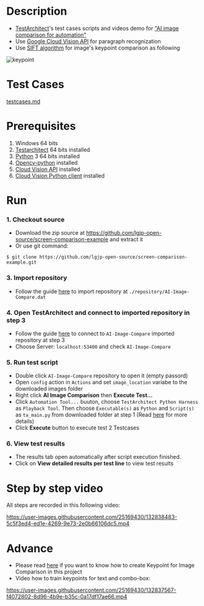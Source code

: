 # Description
- [TestArchitect](https://www.testarchitect.com/)'s test cases scripts and videos demo for ["AI image comparison for automation"](https://www.logigear.jp/ai_compare/)
- Use [Google Cloud Vision API](https://cloud.google.com/vision) for paragraph recognization
- Use [SIFT algorithm](https://en.wikipedia.org/wiki/Scale-invariant_feature_transform) for image's keypoint comparison as following

![keypoint](https://user-images.githubusercontent.com/25169430/136770289-cbed4925-8c86-4e94-97bc-6f0037c5fb56.png)


# Test Cases
[testcases.md](./testcases.md)

# Prerequisites
1. Windows 64 bits
2. [Testarchitect](https://www.testarchitect.com/) 64 bits installed
3. [Python](https://www.python.org/downloads/) 3 64 bits installed
4. [Opencv-python](https://pypi.org/project/opencv-python/) installed
5. [Cloud Vision API](https://cloud.google.com/vision/docs/setup) installed
6. [Cloud Vision Python client](https://cloud.google.com/vision/docs/quickstart-client-libraries) installed

# Run
### 1. Checkout source 
   - Download the zip source at https://github.com/lgjp-open-source/screen-comparison-example and extract it
   - Or use git command: 
   ```console
   $ git clone https://github.com/lgjp-open-source/screen-comparison-example.git
   ```
### 3. Import repository 
- Follow the guide [here](https://docs.testarchitect.com/administration-guide/repository-server-management/exporting-importing-repositories/importing-repositories/) to import repository at `./repository/AI-Image-Compare.dat` 

### 4. Open TestArchitect and connect to imported repository in step 3
- Follow the guide [here](https://docs.testarchitect.com/user-guide/getting-started/working-with-repositories/connecting-to-a-repository/?hl=connect%20repository#main-container-page) to connect to `AI-Image-Compare` imported repository at step 3
- Choose  Server: `localhost:53400` and check `AI-Image-Compare`

### 5. Run test script
- Double click `AI-Image-Compare` repository to open it (empty passord)
- Open `config` action in `Actions` and set `image_location` variabe to the downloaded images folder
- Right click **AI Image Comparison** then **Execute Test...**
- Click `Automation Tool...` buuton, choose `TestArchitect Python Harness` as `Playback Tool`. Then choose `Executable(s)` as `Python` and `Script(s)` as `ta_main.py` from downloaded folder at step 1 (Read [here](https://docs.testarchitect.com/testarchitect-tutorial/part-3-extending-testarchitect/lesson-8-using-an-automation-harness/working-with-the-python-harness/running-a-python-harness-test/) for more details)
- Click **Execute** button to execute test 2 Testcases

### 6. View test results
- The results tab open automatically after script execution finished.
- Click on **View detailed results per test line** to view test results

# Step by step video
All steps are recorded in this following video:


https://user-images.githubusercontent.com/25169430/132838483-5c5f3ed4-ed1e-4269-9e73-2e0b66106dc5.mp4

   
# Advance
- Please read [here](https://docs.testarchitect.com/user-guide/projects-and-project-items/project-items/picture-checks/key-points-modification-tool/) if you want to know how to create Keypoint for Image Comparison in this project
- Video how to train keypoints for text and combo-box:

https://user-images.githubusercontent.com/25169430/132837567-f4072802-8d96-4b9e-b35c-0a17df17ae66.mp4


